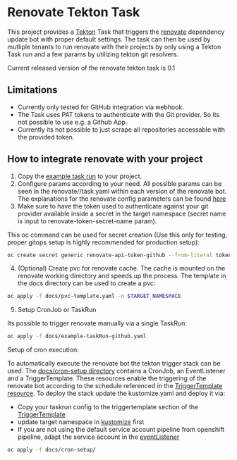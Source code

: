 # Renovate Tekton Task

This project provides a [Tekton](https://tekton.dev/) Task that triggers the [renovate](https://docs.renovatebot.com/) dependency update bot with proper default settings. The task can then be used by mutliple tenants to run renovate with their projects by only using a Tekton Task run and a few params by utilizing tekton git resolvers.

Current released version of the renovate tekton task is 0.1
## Limitations

- Currently only tested for GitHub integration via webhook.
- The Task uses PAT tokens to authenticate with the Git provider. So its not possible to use e.g. a Github App.
- Currently its not possible to just scrape all repositories accessable with the provided token.

## How to integrate renovate with your project

1. Copy the [example task run](docs/example-taskRun-github%20copy.yaml) to your project.
2. Configure params according to your need. All possible params can be seen in the  renovate/<version>/task.yaml within each version of the renovate bot. The explanations for the renovate config parameters can be
found [here](https://docs.renovatebot.com/configuration-options/)
3. Make sure to have the token used to authenticate against your git provider available inside a secret in the target namespace (secret name is input to renovate-token-secret-name param).

This oc command can be used for secret creation (Use this only for testing, proper gitops setup is highly recommended for 
production setup):
```bash
oc create secret generic renovate-api-token-github --from-literal token=$API_TOKEN
```
4. (Optional) Create pvc for renovate cache. The cache is mounted on the renovate working directory and speeds up the process. 
The template in the docs directory can be used to create a pvc:
```bash
oc apply -f docs/pvc-template.yaml -n $TARGET_NAMESPACE
```

5. Setup CronJob or TaskRun 

Its possible to trigger renovate manually via a single TaskRun: 

```bash
oc apply -f docs/example-taskRun-github.yaml
```

Setup of cron execution:

To automatically execute the renovate bot the tekton trigger stack can be used. The [docs/cron-setup directory](docs/cron-setup/) contains a  CronJob, an EventListener and a TriggerTemplate. These resources enable the triggering of the renovate bot according to the schedule referenced in the [TriggerTemplate resource](docs/cron-setup/triggerTemplate.yaml).
To deploy the stack update the kustomize.yaml and deploy it via:

- Copy your taskrun config to the triggertemplate section of the [TriggerTemplate](docs/cron-setup/triggerTemplate.yaml)
- update target namespace in [kustomize](docs/cron-setup/kustomize.yaml) first 
- If you are not using the default service account pipeline from openshift pipeline, adapt the service account in the [eventListener](docs/cron-setup/eventListener.yaml)
```bash
oc apply -f docs/cron-setup/
```
